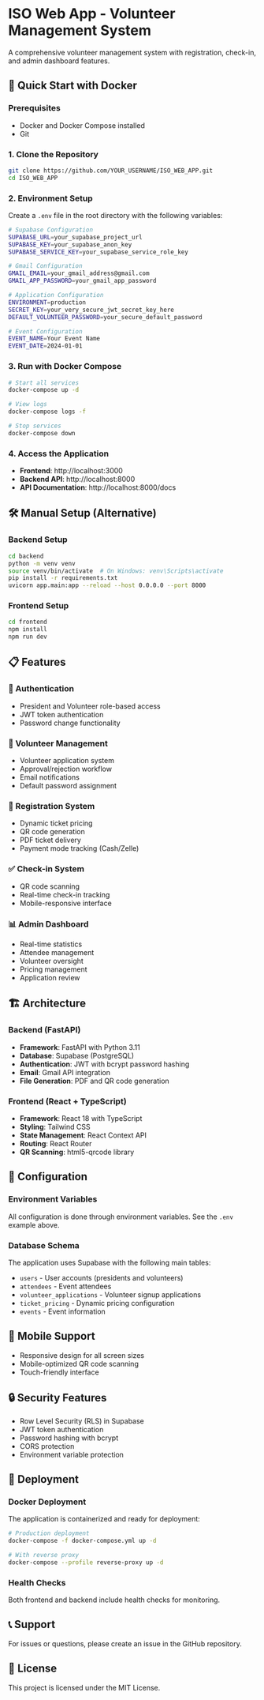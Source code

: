 # ISO Web App - Volunteer Management System

A comprehensive volunteer management system with registration, check-in, and admin dashboard features.

## 🚀 Quick Start with Docker

### Prerequisites
- Docker and Docker Compose installed
- Git

### 1. Clone the Repository
```bash
git clone https://github.com/YOUR_USERNAME/ISO_WEB_APP.git
cd ISO_WEB_APP
```

### 2. Environment Setup
Create a `.env` file in the root directory with the following variables:

```bash
# Supabase Configuration
SUPABASE_URL=your_supabase_project_url
SUPABASE_KEY=your_supabase_anon_key
SUPABASE_SERVICE_KEY=your_supabase_service_role_key

# Gmail Configuration
GMAIL_EMAIL=your_gmail_address@gmail.com
GMAIL_APP_PASSWORD=your_gmail_app_password

# Application Configuration
ENVIRONMENT=production
SECRET_KEY=your_very_secure_jwt_secret_key_here
DEFAULT_VOLUNTEER_PASSWORD=your_secure_default_password

# Event Configuration
EVENT_NAME=Your Event Name
EVENT_DATE=2024-01-01
```

### 3. Run with Docker Compose
```bash
# Start all services
docker-compose up -d

# View logs
docker-compose logs -f

# Stop services
docker-compose down
```

### 4. Access the Application
- **Frontend**: http://localhost:3000
- **Backend API**: http://localhost:8000
- **API Documentation**: http://localhost:8000/docs

## 🛠️ Manual Setup (Alternative)

### Backend Setup
```bash
cd backend
python -m venv venv
source venv/bin/activate  # On Windows: venv\Scripts\activate
pip install -r requirements.txt
uvicorn app.main:app --reload --host 0.0.0.0 --port 8000
```

### Frontend Setup
```bash
cd frontend
npm install
npm run dev
```

## 📋 Features

### 🔐 Authentication
- President and Volunteer role-based access
- JWT token authentication
- Password change functionality

### 👥 Volunteer Management
- Volunteer application system
- Approval/rejection workflow
- Email notifications
- Default password assignment

### 📝 Registration System
- Dynamic ticket pricing
- QR code generation
- PDF ticket delivery
- Payment mode tracking (Cash/Zelle)

### ✅ Check-in System
- QR code scanning
- Real-time check-in tracking
- Mobile-responsive interface

### 📊 Admin Dashboard
- Real-time statistics
- Attendee management
- Volunteer oversight
- Pricing management
- Application review

## 🏗️ Architecture

### Backend (FastAPI)
- **Framework**: FastAPI with Python 3.11
- **Database**: Supabase (PostgreSQL)
- **Authentication**: JWT with bcrypt password hashing
- **Email**: Gmail API integration
- **File Generation**: PDF and QR code generation

### Frontend (React + TypeScript)
- **Framework**: React 18 with TypeScript
- **Styling**: Tailwind CSS
- **State Management**: React Context API
- **Routing**: React Router
- **QR Scanning**: html5-qrcode library

## 🔧 Configuration

### Environment Variables
All configuration is done through environment variables. See the `.env` example above.

### Database Schema
The application uses Supabase with the following main tables:
- `users` - User accounts (presidents and volunteers)
- `attendees` - Event attendees
- `volunteer_applications` - Volunteer signup applications
- `ticket_pricing` - Dynamic pricing configuration
- `events` - Event information

## 📱 Mobile Support
- Responsive design for all screen sizes
- Mobile-optimized QR code scanning
- Touch-friendly interface

## 🔒 Security Features
- Row Level Security (RLS) in Supabase
- JWT token authentication
- Password hashing with bcrypt
- CORS protection
- Environment variable protection

## 🚀 Deployment

### Docker Deployment
The application is containerized and ready for deployment:

```bash
# Production deployment
docker-compose -f docker-compose.yml up -d

# With reverse proxy
docker-compose --profile reverse-proxy up -d
```

### Health Checks
Both frontend and backend include health checks for monitoring.

## 📞 Support
For issues or questions, please create an issue in the GitHub repository.

## 📄 License
This project is licensed under the MIT License.